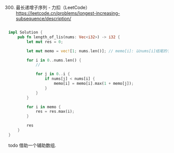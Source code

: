 
300. 最长递增子序列 - 力扣（LeetCode） 
https://leetcode.cn/problems/longest-increasing-subsequence/description/ 


```rust

impl Solution {
    pub fn length_of_lis(nums: Vec<i32>) -> i32 {
        let mut res = 0;

        let mut memo = vec![1; nums.len()]; // memo[i]: 以nums[i]结尾的子序列长度的最长可能

        for i in 0..nums.len() {
            //

            for j in 0..i {
                if nums[j] < nums[i] {
                    memo[i] = memo[i].max(1 + memo[j]);
                }
            }
        }

        for i in memo {
            res = res.max(i);
        }

        res
    }
}
```


todo 
借助一个辅助数组. 

